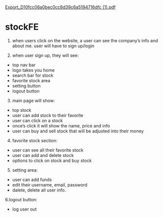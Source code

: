 [Export_D10fcc06a0bec0cc8d39c6a5194716dfc (1).pdf](https://github.com/JaysonSovanHong/stockFE/files/6524520/Export_D10fcc06a0bec0cc8d39c6a5194716dfc.1.pdf)
# stockFE


1. when users click on the website, a user can see the company’s info and about me.
user will have to sign up/login

2. when user sign up, they will see:

<ul>
  <li>top nav bar</li>
  <li>logo takes you home</li>
  <li>search bar for stock</li>
  <li>favorite stock area</li>
  <li>setting button </li>
  <li>logout button</li>
</ul>

3. main page will show:
<ul>
  <li>top stock</li>
  <li>user can add stock to their favorite </li>
  <li>user can click on a stock</li>
  <li>once’s click it will show the name, price and info</li>
  <li>user can buy and sell stock that will be adjusted into their money</li>
</ul>

4. favorite stock section:

<ul>
  <li>user can see all their favorite stock</li>
  <li>user can add and delete stock </li>
  <li>options to click on stock and buy stock</li>
</ul>

5. setting area:

<ul>
  <li>user can add funds</li>
  <li>edit their username, email, password</li>
  <li>dalete, delete all user info. </li>
</ul>


6.logout button:
<ul>
<li>log user out</li>
</ul>


